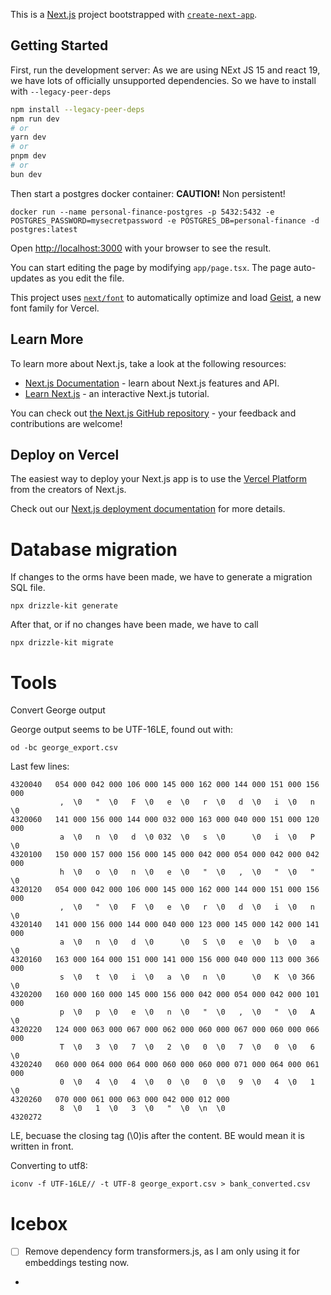 This is a [Next.js](https://nextjs.org) project bootstrapped with [`create-next-app`](https://nextjs.org/docs/app/api-reference/cli/create-next-app).

## Getting Started

First, run the development server:
As we are using NExt JS 15 and react 19, we have lots of officially unsupported dependencies. So we have to install with `--legacy-peer-deps`
```bash
npm install --legacy-peer-deps
npm run dev
# or
yarn dev
# or
pnpm dev
# or
bun dev
```

Then start a postgres docker container:
**CAUTION!** Non persistent!
```shell
docker run --name personal-finance-postgres -p 5432:5432 -e POSTGRES_PASSWORD=mysecretpassword -e POSTGRES_DB=personal-finance -d postgres:latest
```

Open [http://localhost:3000](http://localhost:3000) with your browser to see the result.

You can start editing the page by modifying `app/page.tsx`. The page auto-updates as you edit the file.

This project uses [`next/font`](https://nextjs.org/docs/app/building-your-application/optimizing/fonts) to automatically optimize and load [Geist](https://vercel.com/font), a new font family for Vercel.

## Learn More

To learn more about Next.js, take a look at the following resources:

- [Next.js Documentation](https://nextjs.org/docs) - learn about Next.js features and API.
- [Learn Next.js](https://nextjs.org/learn) - an interactive Next.js tutorial.

You can check out [the Next.js GitHub repository](https://github.com/vercel/next.js) - your feedback and contributions are welcome!

## Deploy on Vercel

The easiest way to deploy your Next.js app is to use the [Vercel Platform](https://vercel.com/new?utm_medium=default-template&filter=next.js&utm_source=create-next-app&utm_campaign=create-next-app-readme) from the creators of Next.js.

Check out our [Next.js deployment documentation](https://nextjs.org/docs/app/building-your-application/deploying) for more details.

# Database migration
If changes to the orms have been made, we have to generate a migration SQL file.
```aiignore
npx drizzle-kit generate
```

After that, or if no changes have been made, we have to call
```shell
npx drizzle-kit migrate
```
# Tools
Convert George output

George output seems to be UTF-16LE, found out with:
```shell
od -bc george_export.csv
```

Last few lines:
```shell
4320040   054 000 042 000 106 000 145 000 162 000 144 000 151 000 156 000
           ,  \0   "  \0   F  \0   e  \0   r  \0   d  \0   i  \0   n  \0
4320060   141 000 156 000 144 000 032 000 163 000 040 000 151 000 120 000
           a  \0   n  \0   d  \0 032  \0   s  \0      \0   i  \0   P  \0
4320100   150 000 157 000 156 000 145 000 042 000 054 000 042 000 042 000
           h  \0   o  \0   n  \0   e  \0   "  \0   ,  \0   "  \0   "  \0
4320120   054 000 042 000 106 000 145 000 162 000 144 000 151 000 156 000
           ,  \0   "  \0   F  \0   e  \0   r  \0   d  \0   i  \0   n  \0
4320140   141 000 156 000 144 000 040 000 123 000 145 000 142 000 141 000
           a  \0   n  \0   d  \0      \0   S  \0   e  \0   b  \0   a  \0
4320160   163 000 164 000 151 000 141 000 156 000 040 000 113 000 366 000
           s  \0   t  \0   i  \0   a  \0   n  \0      \0   K  \0 366  \0
4320200   160 000 160 000 145 000 156 000 042 000 054 000 042 000 101 000
           p  \0   p  \0   e  \0   n  \0   "  \0   ,  \0   "  \0   A  \0
4320220   124 000 063 000 067 000 062 000 060 000 067 000 060 000 066 000
           T  \0   3  \0   7  \0   2  \0   0  \0   7  \0   0  \0   6  \0
4320240   060 000 064 000 064 000 060 000 060 000 071 000 064 000 061 000
           0  \0   4  \0   4  \0   0  \0   0  \0   9  \0   4  \0   1  \0
4320260   070 000 061 000 063 000 042 000 012 000                        
           8  \0   1  \0   3  \0   "  \0  \n  \0                        
4320272
```
LE, becuase the closing tag (\0)is after the content. BE would mean it is written in front.

Converting to utf8:
```shell
iconv -f UTF-16LE// -t UTF-8 george_export.csv > bank_converted.csv
```

# Icebox
- [ ] Remove dependency form transformers.js, as I am only using it for embeddings testing now.
- 